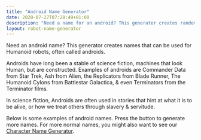 ```yaml
---
title: "Android Name Generator"
date: 2020-07-27T07:28:49+01:00
description: "Need a name for an android? This generator creates random names for Humanoid robots & other mechanical beings."
layout: robot-name-generator
---
```


Need an android name? This generator creates names that can be used for Humanoid robots, often called androids. 

Androids have long been a stable of science fiction, machines that look Human, but are constructed. Examples of androids are Commander Data from Star Trek, Ash from Alien, the Replicators from Blade Runner, The Humanoid Cylons from Battlestar Galactica, & even Terminators from the Terminator films. 

In science fiction, Androids are often used in stories that hint at what it is to be alive, or how we treat others through slavery & servitude. 

Below is some examples of android names. Press the button to generate more names. For more normal names, you might also want to see our <a href="/sci-fi-character-name-generator/">Character Name Generator</a>. 